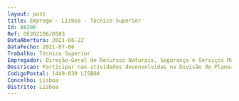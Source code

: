 ```yaml
--- 
layout: post
title: Emprego - Lisboa - Técnico Superior
Id: 88206
Ref: OE202106/0583
DataAbertura: 2021-06-22
DataFecho: 2021-07-06
Trabalho: Técnico Superior
Empregador: Direção-Geral de Recursos Naturais, Segurança e Serviços Marítimos
Descricao: Participar nas atividades desenvolvidas na Divisão de Planeamento Estratégico e Qualidade, de acordo com o Despacho n.º 4099 2021, de 15 de abril de 2021, publicado no Diário da República (DR) 2ºsérie, de 22 de abril de 2021, no que respeita à preparação dos instrumentos de planeamento estratégico, designadamente o Plano de Atividades, Relatório de Atividades e o Quadro de Avaliação e Responsabilização, bem como no acompanhamento e implementação de procedimentos no âmbito do Sistema de Gestão da Qualidade da DGRM. As atividades a desenvolver incluem ainda   Apoiar a identificação dos processos e elaborar os instrumentos necessários de suporte ao Sistema de Gestão da Qualidade   Acompanhar o processo de certificação de acordo com a versão 2015 da norma ISO 9001   Colaborar na organização realização de auditorias internas ao SGQ    Acompanhar as auditorias externas de certificação e manutenção do SGQ    Elaboração de indicadores e relatórios de acompanhamento e suporte à gestão do desempenho.
CodigoPostal: 1449-030 LISBOA
Concelho: Lisboa
Distrito: Lisboa
--- 
```

